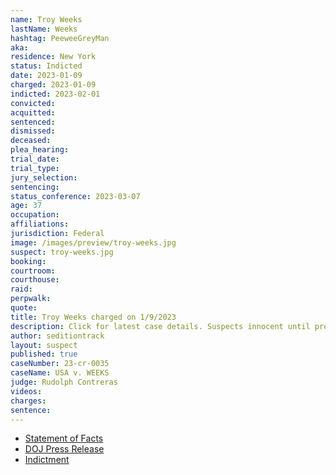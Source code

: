 ```yaml
---
name: Troy Weeks
lastName: Weeks
hashtag: PeeweeGreyMan
aka:
residence: New York
status: Indicted
date: 2023-01-09
charged: 2023-01-09
indicted: 2023-02-01
convicted:
acquitted:
sentenced:
dismissed:
deceased:
plea_hearing:
trial_date:
trial_type:
jury_selection:
sentencing:
status_conference: 2023-03-07
age: 37
occupation:
affiliations:
jurisdiction: Federal
image: /images/preview/troy-weeks.jpg
suspect: troy-weeks.jpg
booking:
courtroom:
courthouse:
raid:
perpwalk:
quote:
title: Troy Weeks charged on 1/9/2023
description: Click for latest case details. Suspects innocent until proven guilty.
author: seditiontrack
layout: suspect
published: true
caseNumber: 23-cr-0035
caseName: USA v. WEEKS
judge: Rudolph Contreras
videos:
charges:
sentence:
---
```

- [Statement of Facts](https://storage.courtlistener.com/recap/gov.uscourts.dcd.250841/gov.uscourts.dcd.250841.1.1_1.pdf)
- [DOJ Press Release](https://www.justice.gov/usao-dc/pr/three-arrested-felony-charges-actions-during-jan-6-capitol-breach)
- [Indictment](https://www.justice.gov/usao-dc/case-multi-defendant/file/1567171/download)
